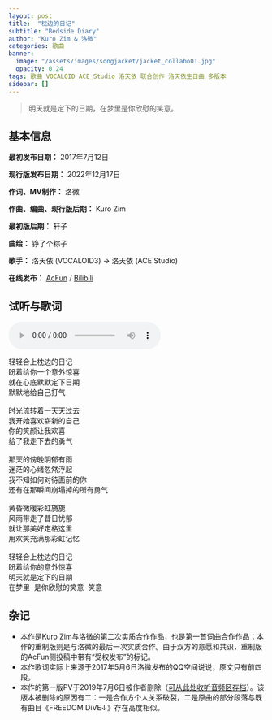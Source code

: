 ```yaml
---
layout: post
title:  "枕边的日记"
subtitle: "Bedside Diary"
author: "Kuro Zim & 洛微"
categories: 歌曲
banner: 
  image: "/assets/images/songjacket/jacket_collabo01.jpg"
  opacity: 0.24
tags: 歌曲 VOCALOID ACE_Studio 洛天依 联合创作 洛天依生日曲 多版本
sidebar: []
---
```


> 明天就是定下的日期，在梦里是你欣慰的笑意。

## 基本信息

**最初发布日期：** 2017年7月12日

**现行版发布日期：** 2022年12月17日

**作词、MV制作：** 洛微

**作曲、编曲、现行版后期：** Kuro Zim

**最初版后期：** 轩子

**曲绘：** 铮了个粽子

**歌手：** 洛天依 (VOCALOID3) → 洛天依 (ACE Studio)

**在线发布：** [AcFun](https://www.acfun.cn/v/ac39805031) / [Bilibili](https://www.bilibili.com/video/BV1av4y1m7Bk)

## 试听与歌词

<audio controls><source src="/assets/audio/collab01.mp3" type="audio/mp3"></audio>

<pre>
轻轻合上枕边的日记
盼着给你一个意外惊喜
就在心底默默定下日期
默默地给自己打气

时光流转着一天天过去
我开始喜欢崭新的自己
你的笑颜让我欢喜
给了我走下去的勇气

那天的傍晚阴郁有雨
迷茫的心绪忽然浮起
我不知如何对待面前的你
还有在那瞬间崩塌掉的所有勇气

黄昏微暖彩虹旖旎
风雨带走了昔日忧郁
就让那美好定格这里
用欢笑充满那彩虹记忆

轻轻合上枕边的日记
盼着给你的意外惊喜
明天就是定下的日期
在梦里 是你欣慰的笑意 笑意
</pre>

## 杂记

* 本作是Kuro Zim与洛微的第二次实质合作作品，也是第一首词曲合作作品；本作的重制版则是与洛微的最后一次实质合作。由于双方的意愿和共识，重制版的AcFun侧投稿中带有“受权发布”的标记。
* 本作歌词实际上来源于2017年5月6日洛微发布的QQ空间说说，原文只有前四段。
* 本作的第一版PV于2019年7月6日被作者删除（[可从此处收听音频区存档](https://www.bilibili.com/audio/au37572)）。该版本被删除的原因有二：一是合作方个人关系破裂，二是原曲的部分段落与既有曲目《FREEDOM DiVE↓》存在高度相似。